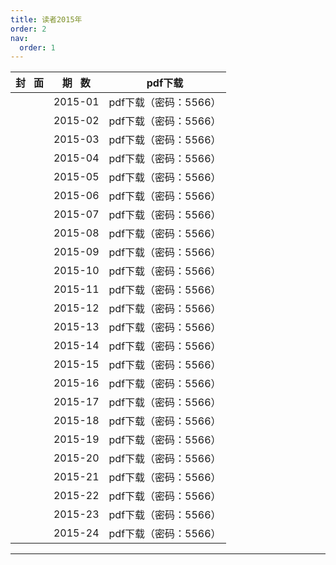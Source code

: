 ```yaml
---
title: 读者2015年
order: 2
nav:
  order: 1
---
```

| 封   面 | 期   数 |        pdf下载        |
| :-------: | :-------: | :-------------------: |
|          |  2015-01  | pdf下载（密码：5566） |
|          |  2015-02  | pdf下载（密码：5566） |
|          |  2015-03  | pdf下载（密码：5566） |
|          |  2015-04  | pdf下载（密码：5566） |
|          |  2015-05  | pdf下载（密码：5566） |
|          |  2015-06  | pdf下载（密码：5566） |
|          |  2015-07  | pdf下载（密码：5566） |
|          |  2015-08  | pdf下载（密码：5566） |
|          |  2015-09  | pdf下载（密码：5566） |
|          |  2015-10  | pdf下载（密码：5566） |
|          |  2015-11  | pdf下载（密码：5566） |
|          |  2015-12  | pdf下载（密码：5566） |
|          |  2015-13  | pdf下载（密码：5566） |
|          |  2015-14  | pdf下载（密码：5566） |
|          |  2015-15  | pdf下载（密码：5566） |
|          |  2015-16  | pdf下载（密码：5566） |
|          |  2015-17  | pdf下载（密码：5566） |
|          |  2015-18  | pdf下载（密码：5566） |
|          |  2015-19  | pdf下载（密码：5566） |
|          |  2015-20  | pdf下载（密码：5566） |
|          |  2015-21  | pdf下载（密码：5566） |
|          |  2015-22  | pdf下载（密码：5566） |
|          |  2015-23  | pdf下载（密码：5566） |
|          |  2015-24  | pdf下载（密码：5566） |

---
